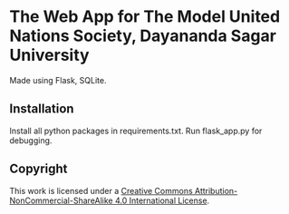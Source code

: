 # The Web App for The Model United Nations Society, Dayananda Sagar University
Made using Flask, SQLite.

## Installation
Install all python packages in requirements.txt.
Run flask_app.py for debugging.

## Copyright

This work is licensed under a
[Creative Commons Attribution-NonCommercial-ShareAlike 4.0 International License][cc-by-nc-sa].

[cc-by-nc-sa]: http://creativecommons.org/licenses/by-nc-sa/4.0/
